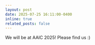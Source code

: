 ```yaml
---
layout: post
date: 2025-07-25 16:11:00-0400
inline: true
related_posts: false
---
```


We will be at AAIC 2025! Please find us :)
